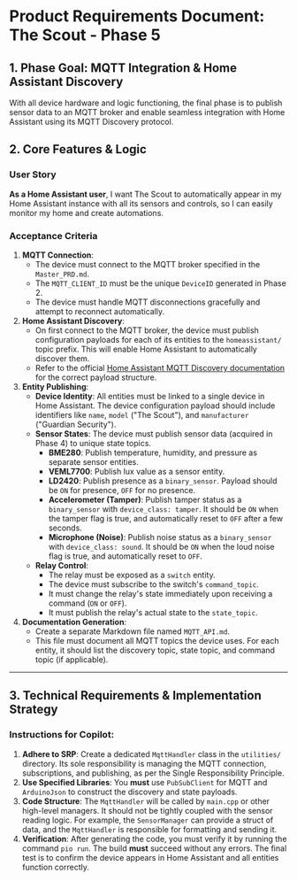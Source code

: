 # Product Requirements Document: The Scout - Phase 5

## 1. Phase Goal: MQTT Integration & Home Assistant Discovery

With all device hardware and logic functioning, the final phase is to publish sensor data to an MQTT broker and enable seamless integration with Home Assistant using its MQTT Discovery protocol.

## 2. Core Features & Logic

### User Story
**As a Home Assistant user**, I want The Scout to automatically appear in my Home Assistant instance with all its sensors and controls, so I can easily monitor my home and create automations.

### Acceptance Criteria
1.  **MQTT Connection**:
    * The device must connect to the MQTT broker specified in the `Master_PRD.md`.
    * The `MQTT_CLIENT_ID` must be the unique `DeviceID` generated in Phase 2.
    * The device must handle MQTT disconnections gracefully and attempt to reconnect automatically.
2.  **Home Assistant Discovery**:
    * On first connect to the MQTT broker, the device must publish configuration payloads for each of its entities to the `homeassistant/` topic prefix. This will enable Home Assistant to automatically discover them.
    * Refer to the official [Home Assistant MQTT Discovery documentation](https://www.home-assistant.io/integrations/mqtt/#mqtt-discovery) for the correct payload structure.
3.  **Entity Publishing**:
    * **Device Identity**: All entities must be linked to a single device in Home Assistant. The device configuration payload should include identifiers like `name`, `model` ("The Scout"), and `manufacturer` ("Guardian Security").
    * **Sensor States**: The device must publish sensor data (acquired in Phase 4) to unique state topics.
        * **BME280**: Publish temperature, humidity, and pressure as separate sensor entities.
        * **VEML7700**: Publish lux value as a sensor entity.
        * **LD2420**: Publish presence as a `binary_sensor`. Payload should be `ON` for presence, `OFF` for no presence.
        * **Accelerometer (Tamper)**: Publish tamper status as a `binary_sensor` with `device_class: tamper`. It should be `ON` when the tamper flag is true, and automatically reset to `OFF` after a few seconds.
        * **Microphone (Noise)**: Publish noise status as a `binary_sensor` with `device_class: sound`. It should be `ON` when the loud noise flag is true, and automatically reset to `OFF`.
    * **Relay Control**:
        * The relay must be exposed as a `switch` entity.
        * The device must subscribe to the switch's `command_topic`.
        * It must change the relay's state immediately upon receiving a command (`ON` or `OFF`).
        * It must publish the relay's actual state to the `state_topic`.
4.  **Documentation Generation**:
    * Create a separate Markdown file named `MQTT_API.md`.
    * This file must document all MQTT topics the device uses. For each entity, it should list the discovery topic, state topic, and command topic (if applicable).

---

## 3. Technical Requirements & Implementation Strategy

### Instructions for Copilot:
1.  **Adhere to SRP**: Create a dedicated `MqttHandler` class in the `utilities/` directory. Its sole responsibility is managing the MQTT connection, subscriptions, and publishing, as per the Single Responsibility Principle.
2.  **Use Specified Libraries**: You **must** use `PubSubClient` for MQTT and `ArduinoJson` to construct the discovery and state payloads.
3.  **Code Structure**: The `MqttHandler` will be called by `main.cpp` or other high-level managers. It should not be tightly coupled with the sensor reading logic. For example, the `SensorManager` can provide a struct of data, and the `MqttHandler` is responsible for formatting and sending it.
4.  **Verification**: After generating the code, you must verify it by running the command `pio run`. The build **must** succeed without any errors. The final test is to confirm the device appears in Home Assistant and all entities function correctly.